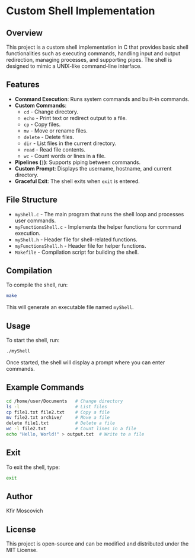 # Custom Shell Implementation

## Overview
This project is a custom shell implementation in C that provides basic shell functionalities such as executing commands, handling input and output redirection, managing processes, and supporting pipes. The shell is designed to mimic a UNIX-like command-line interface.

## Features
- **Command Execution**: Runs system commands and built-in commands.
- **Custom Commands**:
  - `cd` - Change directory.
  - `echo` - Print text or redirect output to a file.
  - `cp` - Copy files.
  - `mv` - Move or rename files.
  - `delete` - Delete files.
  - `dir` - List files in the current directory.
  - `read` - Read file contents.
  - `wc` - Count words or lines in a file.
- **Pipelines (`|`)**: Supports piping between commands.
- **Custom Prompt**: Displays the username, hostname, and current directory.
- **Graceful Exit**: The shell exits when `exit` is entered.

## File Structure
- `myShell.c` - The main program that runs the shell loop and processes user commands.
- `myFunctionsShell.c` - Implements the helper functions for command execution.
- `myShell.h` - Header file for shell-related functions.
- `myFunctionsShell.h` - Header file for helper functions.
- `Makefile` - Compilation script for building the shell.

## Compilation
To compile the shell, run:
```sh
make
```
This will generate an executable file named `myShell`.

## Usage
To start the shell, run:
```sh
./myShell
```
Once started, the shell will display a prompt where you can enter commands.

## Example Commands
```sh
cd /home/user/Documents   # Change directory
ls -l                     # List files
cp file1.txt file2.txt    # Copy a file
mv file2.txt archive/     # Move a file
delete file1.txt          # Delete a file
wc -l file2.txt           # Count lines in a file
echo "Hello, World!" > output.txt  # Write to a file
```

## Exit
To exit the shell, type:
```sh
exit
```

## Author
Kfir Moscovich

## License
This project is open-source and can be modified and distributed under the MIT License.
